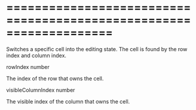 <!--**
/*-------------------------------------------
    Auto-generated file. Do not modify.
-------------------------------------------

**-->
===================================================================
===================================================================

<!--shortDescription-->
Switches a specific cell into the editing state. The cell is found by the row index and column index.
<!--/shortDescription-->

<!--paramName1-->rowIndex<!--/paramName1-->
<!--paramType1-->number<!--/paramType1-->
<!--paramDescription1-->
The index of the row that owns the cell.
<!--/paramDescription1-->

<!--paramName2-->visibleColumnIndex<!--/paramName2-->
<!--paramType2-->number<!--/paramType2-->
<!--paramDescription2-->
The visible index of the column that owns the cell.
<!--/paramDescription2-->

<!--fullDescription-->

<!--/fullDescription-->